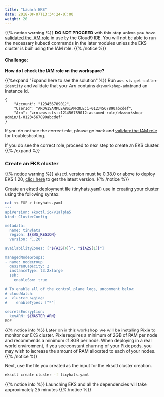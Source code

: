 ```yaml
---
title: "Launch EKS"
date: 2018-08-07T13:34:24-07:00
weight: 20
---
```



{{% notice warning %}}
**DO NOT PROCEED** with this step unless you have [validated the IAM role](/020_prerequisites/workspaceiam/#validate-the-iam-role) in use by the Cloud9 IDE. You will not be able to run the necessary kubectl commands in the later modules unless the EKS cluster is built using the IAM role.
{{% /notice %}}

#### Challenge:

**How do I check the IAM role on the workspace?**

{{%expand "Expand here to see the solution" %}}
Run `aws sts get-caller-identity` and validate that your _Arn_ contains `eksworkshop-admin`and an Instance Id.

```output
{
    "Account": "123456789012",
    "UserId": "AROA1SAMPLEAWSIAMROLE:i-01234567890abcdef",
    "Arn": "arn:aws:sts::123456789012:assumed-role/eksworkshop-admin/i-01234567890abcdef"
}
```

If you do not see the correct role, please go back and [validate the IAM role](/020_prerequisites/workspaceiam/#validate-the-iam-role) for troubleshooting.

If you do see the correct role, proceed to next step to create an EKS cluster.
{{% /expand %}}

### Create an EKS cluster

{{% notice warning %}}
`eksctl` version must be 0.38.0 or above to deploy EKS 1.20, [click here](/030_eksctl/prerequisites) to get the latest version.
{{% /notice %}}

Create an eksctl deployment file (tinyhats.yaml) use in creating your cluster using the following syntax:

```bash
cat << EOF > tinyhats.yaml
---
apiVersion: eksctl.io/v1alpha5
kind: ClusterConfig

metadata:
  name: tinyhats
  region: ${AWS_REGION}
  version: "1.20"

availabilityZones: ["${AZS[0]}", "${AZS[1]}"]

managedNodeGroups:
- name: nodegroup
  desiredCapacity: 2
  instanceType: t3.2xlarge
  ssh:
    enableSsm: true

# To enable all of the control plane logs, uncomment below:
# cloudWatch:
#  clusterLogging:
#    enableTypes: ["*"]

secretsEncryption:
  keyARN: ${MASTER_ARN}
EOF
```

{{% notice info %}}
Later on in this workshop, we will be installing Pixie to monitor our EKS cluster. Pixie requires a minimum of 2GB of RAM per node and recommends a minimum of 8GB per node. When deploying in a real world environment, if you see constant churning of your Pixie pods, you may wish to increase the amount of RAM allocated to each of your nodes.
{{% /notice %}}

Next, use the file you created as the input for the eksctl cluster creation.

```bash
eksctl create cluster -f tinyhats.yaml
```

{{% notice info %}}
Launching EKS and all the dependencies will take approximately 25 minutes
{{% /notice %}}
